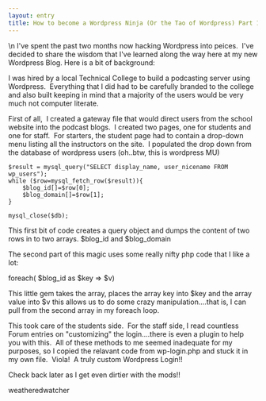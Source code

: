 ```yaml
---
layout: entry
title: How to become a Wordpress Ninja (Or the Tao of Wordpress) Part 1
---
```


\n    I've spent the past two months now hacking Wordpress into peices.  I've decided to share the wisdom that I've learned along the way here at my new Wordpress Blog.
Here is a bit of background:

I was hired by a local Technical College to build a podcasting server using Wordpress.  Everything that I did had to be carefully branded to the college and also built keeping in mind that a majority of the users would be very much not computer literate.

First of all,  I created a gateway file that would direct users from the school website into the podcast blogs.  I created two pages, one for students and one for staff.  For starters, the student page had to contain a drop-down menu listing all the instructors on the site.  I populated the drop down from the database of wordpress users (oh..btw, this is wordpress MU)

    
    $result = mysql_query("SELECT display_name, user_nicename FROM wp_users");
    while ($row=mysql_fetch_row($result)){
        $blog_id[]=$row[0];
        $blog_domain[]=$row[1];
    }
    
    mysql_close($db);

This first bit of code creates a query object and dumps the content of two rows in to two arrays.
    $blog_id and     $blog_domain

The second part of this magic uses some really nifty php code that I like a lot:

    
foreach( $blog_id as $key => $v)


This little gem takes the array, places the array key into     $key and the array value into      $v this allows us to do some crazy manipulation....that is, I can pull from the second array in my foreach loop.

This took care of the students side.  For the staff side, I read countless Forum entries on "customizing" the login....there is even a plugin to help you with this.  All of these methods to me seemed inadequate for my purposes, so I copied the relavant code from wp-login.php and stuck it in my own file.  Viola!  A truly custom Wordpress Login!!

Check back later as I get even dirtier with the mods!!

weatheredwatcher
  

